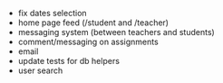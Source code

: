 * fix dates selection
* home page feed (/student and /teacher)
* messaging system (between teachers and students)
* comment/messaging on assignments
* email
* update tests for db helpers
* user search
